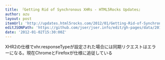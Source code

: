```yaml
---
title: 『Getting Rid of Synchronous XHRs - HTML5Rocks Updates』
author: azu
layout: post
itemUrl: 'http://updates.html5rocks.com/2012/01/Getting-Rid-of-Synchronous-XHRs'
editJSONPath: 'https://github.com/jser/jser.info/edit/gh-pages/data/2012/01/index.json'
date: '2012-01-02T15:30:00Z'
---
```

XHR2の仕様でxhr.responseTypeが設定された場合には同期リクエストはエラーになる。現在ChromeとFirefoxが仕様に追従している
